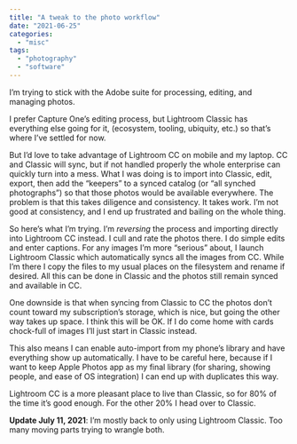 ```yaml
---
title: "A tweak to the photo workflow"
date: "2021-06-25"
categories: 
  - "misc"
tags: 
  - "photography"
  - "software"
---
```


I’m trying to stick with the Adobe suite for processing, editing, and managing photos.

I prefer Capture One’s editing process, but Lightroom Classic has everything else going for it, (ecosystem, tooling, ubiquity, etc.) so that’s where I’ve settled for now.

But I’d love to take advantage of Lightroom CC on mobile and my laptop. CC and Classic will sync, but if not handled properly the whole enterprise can quickly turn into a mess. What I was doing is to import into Classic, edit, export, then add the “keepers” to a synced catalog (or “all synched photographs”) so that those photos would be available everywhere. The problem is that this takes diligence and consistency. It takes work. I’m not good at consistency, and I end up frustrated and bailing on the whole thing.

So here’s what I’m trying. I’m _reversing_ the process and importing directly into Lightroom CC instead. I cull and rate the photos there. I do simple edits and enter captions. For any images I’m more “serious” about, I launch Lightroom Classic which automatically syncs all the images from CC. While I’m there I copy the files to my usual places on the filesystem and rename if desired. All this can be done in Classic and the photos still remain synced and available in CC.

One downside is that when syncing from Classic to CC the photos don’t count toward my subscription’s storage, which is nice, but going the other way takes up space. I think this will be OK. If I do come home with cards chock-full of images I’ll just start in Classic instead.

This also means I can enable auto-import from my phone’s library and have everything show up automatically. I have to be careful here, because if I want to keep Apple Photos app as my final library (for sharing, showing people, and ease of OS integration) I can end up with duplicates this way.

Lightroom CC is a more pleasant place to live than Classic, so for 80% of the time it’s good enough. For the other 20% I head over to Classic.

****Update July 11, 2021****: I’m mostly back to only using Lightroom Classic. Too many moving parts trying to wrangle both.
